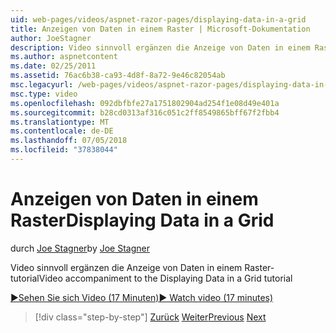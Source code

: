 ```yaml
---
uid: web-pages/videos/aspnet-razor-pages/displaying-data-in-a-grid
title: Anzeigen von Daten in einem Raster | Microsoft-Dokumentation
author: JoeStagner
description: Video sinnvoll ergänzen die Anzeige von Daten in einem Raster-tutorial
ms.author: aspnetcontent
ms.date: 02/25/2011
ms.assetid: 76ac6b38-ca93-4d8f-8a72-9e46c82054ab
msc.legacyurl: /web-pages/videos/aspnet-razor-pages/displaying-data-in-a-grid
msc.type: video
ms.openlocfilehash: 092dbfbfe27a1751802904ad254f1e08d49e401a
ms.sourcegitcommit: b28cd0313af316c051c2ff8549865bff67f2fbb4
ms.translationtype: MT
ms.contentlocale: de-DE
ms.lasthandoff: 07/05/2018
ms.locfileid: "37838044"
---
```

<a name="displaying-data-in-a-grid"></a><span data-ttu-id="05221-103">Anzeigen von Daten in einem Raster</span><span class="sxs-lookup"><span data-stu-id="05221-103">Displaying Data in a Grid</span></span>
====================
<span data-ttu-id="05221-104">durch [Joe Stagner](https://github.com/JoeStagner)</span><span class="sxs-lookup"><span data-stu-id="05221-104">by [Joe Stagner](https://github.com/JoeStagner)</span></span>

<span data-ttu-id="05221-105">Video sinnvoll ergänzen die Anzeige von Daten in einem Raster-tutorial</span><span class="sxs-lookup"><span data-stu-id="05221-105">Video accompaniment to the Displaying Data in a Grid tutorial</span></span>

[<span data-ttu-id="05221-106">&#9654;Sehen Sie sich Video (17 Minuten)</span><span class="sxs-lookup"><span data-stu-id="05221-106">&#9654; Watch video (17 minutes)</span></span>](https://channel9.msdn.com/Blogs/ASP-NET-Site-Videos/displaying-data-in-a-grid)

> [!div class="step-by-step"]
> <span data-ttu-id="05221-107">[Zurück](working-with-data-part-2.md)
> [Weiter](displaying-data-in-a-chart-part-1.md)</span><span class="sxs-lookup"><span data-stu-id="05221-107">[Previous](working-with-data-part-2.md)
[Next](displaying-data-in-a-chart-part-1.md)</span></span>
